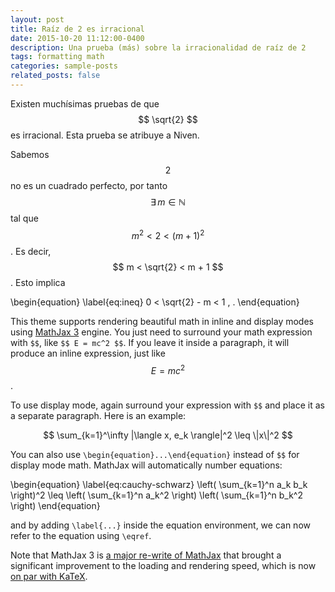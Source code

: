 ```yaml
---
layout: post
title: Raíz de 2 es irracional
date: 2015-10-20 11:12:00-0400
description: Una prueba (más) sobre la irracionalidad de raíz de 2
tags: formatting math
categories: sample-posts
related_posts: false
---
```


Existen muchísimas pruebas de que $$ \sqrt{2} $$ es irracional. Esta prueba se atribuye a Niven.

Sabemos $$ 2 $$ no es un cuadrado perfecto, por tanto $$ \exists \, m \in \mathbb{N} $$ tal que $$ m^2 < 2 < (m + 1)^2 $$. Es decir, $$ m < \sqrt{2} < m + 1 $$. Esto implica

\begin{equation}
\label{eq:ineq}
0 < \sqrt{2} - m < 1 \, .
\end{equation}

This theme supports rendering beautiful math in inline and display modes using [MathJax 3](https://www.mathjax.org/) engine. You just need to surround your math expression with `$$`, like `$$ E = mc^2 $$`. If you leave it inside a paragraph, it will produce an inline expression, just like $$ E = mc^2 $$.

To use display mode, again surround your expression with `$$` and place it as a separate paragraph. Here is an example:

$$
\sum_{k=1}^\infty |\langle x, e_k \rangle|^2 \leq \|x\|^2
$$

You can also use `\begin{equation}...\end{equation}` instead of `$$` for display mode math.
MathJax will automatically number equations:

\begin{equation}
\label{eq:cauchy-schwarz}
\left( \sum_{k=1}^n a_k b_k \right)^2 \leq \left( \sum_{k=1}^n a_k^2 \right) \left( \sum_{k=1}^n b_k^2 \right)
\end{equation}

and by adding `\label{...}` inside the equation environment, we can now refer to the equation using `\eqref`.

Note that MathJax 3 is [a major re-write of MathJax](https://docs.mathjax.org/en/latest/upgrading/whats-new-3.0.html) that brought a significant improvement to the loading and rendering speed, which is now [on par with KaTeX](http://www.intmath.com/cg5/katex-mathjax-comparison.php).
